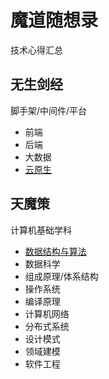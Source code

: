 # 魔道随想录
技术心得汇总

## 无生剑经

脚手架/中间件/平台

* 前端
* 后端
* 大数据
* [云原生](./sword/cloudnative/index.md)
    


## 天魔策

计算机基础学科

* [数据结构与算法](./magic/algorithm/index.md)
* 数据科学
* 组成原理/体系结构
* 操作系统
* 编译原理
* 计算机网络
* 分布式系统
* 设计模式
* 领域建模
* 软件工程
